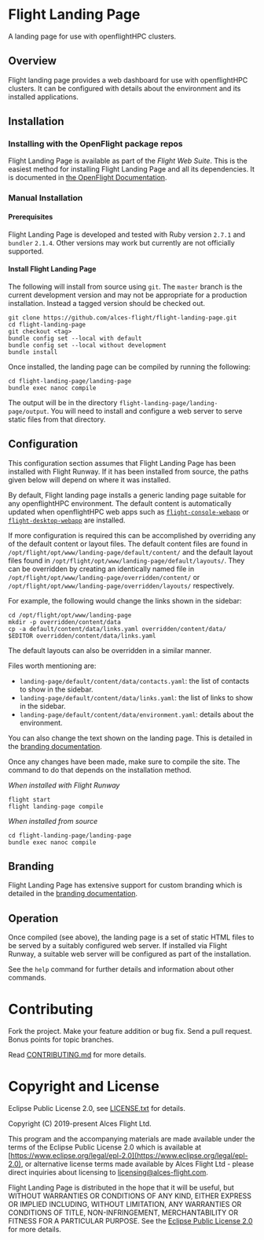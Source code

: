 # Flight Landing Page

A landing page for use with openflightHPC clusters.

## Overview

Flight landing page provides a web dashboard for use with openflightHPC
clusters.  It can be configured with details about the environment and its
installed applications.

## Installation

### Installing with the OpenFlight package repos

Flight Landing Page is available as part of the *Flight Web Suite*.  This is
the easiest method for installing Flight Landing Page and all its
dependencies.  It is documented in [the OpenFlight
Documentation](https://use.openflighthpc.org/installing-web-suite/install.html#installing-flight-web-suite).


### Manual Installation

#### Prerequisites

Flight Landing Page is developed and tested with Ruby version `2.7.1` and
`bundler` `2.1.4`.  Other versions may work but currently are not officially
supported.

#### Install Flight Landing Page

The following will install from source using `git`.  The `master` branch is
the current development version and may not be appropriate for a production
installation. Instead a tagged version should be checked out.

```
git clone https://github.com/alces-flight/flight-landing-page.git
cd flight-landing-page
git checkout <tag>
bundle config set --local with default
bundle config set --local without development
bundle install
```

Once installed, the landing page can be compiled by running the following:

```
cd flight-landing-page/landing-page
bundle exec nanoc compile
```

The output will be in the directory `flight-landing-page/landing-page/output`.
You will need to install and configure a web server to serve static files from
that directory.

## Configuration

This configuration section assumes that Flight Landing Page has been installed
with Flight Runway.  If it has been installed from source, the paths given
below will depend on where it was installed.

By default, Flight landing page installs a generic landing page suitable for
any openflightHPC environment.  The default content is automatically updated
when openflightHPC web apps such as
[`flight-console-webapp`](https://github.com/openflighthpc/flight-console-webapp)
or
[`flight-desktop-webapp`](https://github.com/openflighthpc/flight-desktop-webapp)
are installed.

If more configuration is required this can be accomplished by overriding any
of the default content or layout files.  The default content files are found
in `/opt/flight/opt/www/landing-page/default/content/` and the default layout
files found in `/opt/flight/opt/www/landing-page/default/layouts/`.  They can
be overridden by creating an identically named file in
`/opt/flight/opt/www/landing-page/overridden/content/` or
`/opt/flight/opt/www/landing-page/overridden/layouts/` respectively.

For example, the following would change the links shown in the sidebar:

```
cd /opt/flight/opt/www/landing-page
mkdir -p overridden/content/data
cp -a default/content/data/links.yaml overridden/content/data/
$EDITOR overridden/content/data/links.yaml
```

The default layouts can also be overridden in a similar manner.

Files worth mentioning are:

 - `landing-page/default/content/data/contacts.yaml`: the list of contacts to show
   in the sidebar.
 - `landing-page/default/content/data/links.yaml`: the list of links to show in the
   sidebar.
 - `landing-page/default/content/data/environment.yaml`: details about the
   environment.

You can also change the text shown on the landing page.  This is detailed in
the [branding documentation](docs/branding.md).

Once any changes have been made, make sure to compile the site.  The command
to do that depends on the installation method.

*When installed with Flight Runway*

```
flight start
flight landing-page compile
```

*When installed from source*

```
cd flight-landing-page/landing-page
bundle exec nanoc compile
```

## Branding

Flight Landing Page has extensive support for custom branding which is
detailed in the [branding documentation](docs/branding.md).

## Operation

Once compiled (see above), the landing page is a set of static HTML files to
be served by a suitably configured web server.  If installed via Flight
Runway, a suitable web server will be configured as part of the installation.

See the `help` command for further details and information about other
commands.

# Contributing

Fork the project. Make your feature addition or bug fix. Send a pull
request. Bonus points for topic branches.

Read [CONTRIBUTING.md](CONTRIBUTING.md) for more details.

# Copyright and License

Eclipse Public License 2.0, see [LICENSE.txt](LICENSE.txt) for details.

Copyright (C) 2019-present Alces Flight Ltd.

This program and the accompanying materials are made available under
the terms of the Eclipse Public License 2.0 which is available at
[https://www.eclipse.org/legal/epl-2.0](https://www.eclipse.org/legal/epl-2.0),
or alternative license terms made available by Alces Flight Ltd -
please direct inquiries about licensing to
[licensing@alces-flight.com](mailto:licensing@alces-flight.com).

Flight Landing Page is distributed in the hope that it will be
useful, but WITHOUT WARRANTIES OR CONDITIONS OF ANY KIND, EITHER
EXPRESS OR IMPLIED INCLUDING, WITHOUT LIMITATION, ANY WARRANTIES OR
CONDITIONS OF TITLE, NON-INFRINGEMENT, MERCHANTABILITY OR FITNESS FOR
A PARTICULAR PURPOSE. See the [Eclipse Public License 2.0](https://opensource.org/licenses/EPL-2.0) for more
details.
